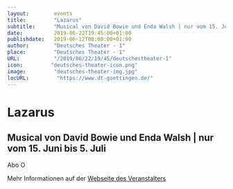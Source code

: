 ```yaml
---
layout:        events
title:         "Lazarus"
subtitle:      "Musical von David Bowie und Enda Walsh | nur vom 15. Juni bis 5. Juli"
date:          2019-06-22T19:45:00+01:00
publishdate:   2019-06-12T00:00:00+01:00
author:        "Deutsches Theater - 1"
place:         "Deutsches Theater - 1"
URL:           "/2019/06/22/19/45/deutschestheater-1"
icon:         "deutsches-theater-icon.png"
image:         "deutsches-theater-img.jpg"
locURL:         "https://www.dt-goettingen.de/"
---
```


Lazarus
===========

Musical von David Bowie und Enda Walsh | nur vom 15. Juni bis 5. Juli
-----------

 Abo O

Mehr Informationen auf der [Webseite des Veranstalters](https://www.dt-goettingen.de/stueck/lazarus/)
